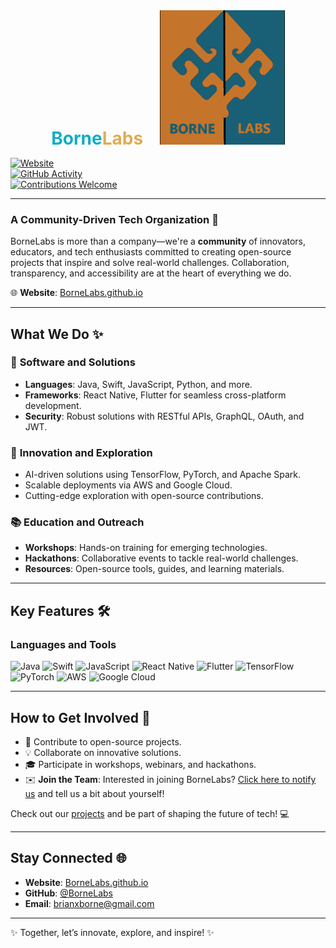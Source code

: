 <div align="center">
  <h1 style="display: inline;">
    <b>
      <span style="color:#10afc2;">Borne</span><span style="color:#dfac51;">Labs</span>
    </b>
  </h1>
  <img src="https://github.com/BorneLabs/Assets/blob/main/Images/BorneLabs%20Walpaper.png?raw=true" alt="BorneLabs Logo" width="200" style="display: inline; margin-left: 20px;" />
</div>


[![Website](https://img.shields.io/badge/Website-Visit%20Here-blue)](https://bornelabs.github.io)  
[![GitHub Activity](https://img.shields.io/github/last-commit/BorneLabs/bornelabs.github.io)](https://github.com/BorneLabs)  
[![Contributions Welcome](https://img.shields.io/badge/Contributions-Welcome-brightgreen)](https://github.com/BorneLabs)  

---

### **A Community-Driven Tech Organization** 🤝  
BorneLabs is more than a company—we're a **community** of innovators, educators, and tech enthusiasts committed to creating open-source projects that inspire and solve real-world challenges. Collaboration, transparency, and accessibility are at the heart of everything we do. 

🌐 **Website**: [BorneLabs.github.io](https://bornelabs.github.io)

---

## **What We Do** ✨

### 🌟 **Software and Solutions**
- **Languages**: Java, Swift, JavaScript, Python, and more.
- **Frameworks**: React Native, Flutter for seamless cross-platform development.
- **Security**: Robust solutions with RESTful APIs, GraphQL, OAuth, and JWT.

### 🤖 **Innovation and Exploration**
- AI-driven solutions using TensorFlow, PyTorch, and Apache Spark.
- Scalable deployments via AWS and Google Cloud.
- Cutting-edge exploration with open-source contributions.

### 📚 **Education and Outreach**
- **Workshops**: Hands-on training for emerging technologies.
- **Hackathons**: Collaborative events to tackle real-world challenges.
- **Resources**: Open-source tools, guides, and learning materials.

---

## **Key Features** 🛠️

### **Languages and Tools**  
![Java](https://img.shields.io/badge/Code-Java-007396?style=for-the-badge&logo=java&logoColor=white)
![Swift](https://img.shields.io/badge/Code-Swift-FA7343?style=for-the-badge&logo=swift&logoColor=white)
![JavaScript](https://img.shields.io/badge/Code-JavaScript-F7DF1E?style=for-the-badge&logo=javascript&logoColor=black)
![React Native](https://img.shields.io/badge/Framework-React%20Native-61DAFB?style=for-the-badge&logo=react&logoColor=black)
![Flutter](https://img.shields.io/badge/Framework-Flutter-02569B?style=for-the-badge&logo=flutter&logoColor=white)
![TensorFlow](https://img.shields.io/badge/AI-TensorFlow-FF6F00?style=for-the-badge&logo=tensorflow&logoColor=white)
![PyTorch](https://img.shields.io/badge/AI-PyTorch-EE4C2C?style=for-the-badge&logo=pytorch&logoColor=white)
![AWS](https://img.shields.io/badge/Cloud-AWS-232F3E?style=for-the-badge&logo=amazon-aws&logoColor=white)
![Google Cloud](https://img.shields.io/badge/Cloud-Google%20Cloud-4285F4?style=for-the-badge&logo=google-cloud&logoColor=white)

---

## **How to Get Involved** 🌟

- 🌱 Contribute to open-source projects.
- 💡 Collaborate on innovative solutions.
- 🎓 Participate in workshops, webinars, and hackathons.
- ✉️ **Join the Team**: Interested in joining BorneLabs? [Click here to notify us](mailto:brianxborne@gmail.com?subject=Join%20BorneLabs%20Team&body=Hello,%20I%20am%20interested%20in%20joining%20the%20team.%20Please%20let%20me%20know%20the%20next%20steps!) and tell us a bit about yourself!

Check out our [projects](https://github.com/BorneLabs) and be part of shaping the future of tech! 💻

---

## **Stay Connected** 🌐

- **Website**: [BorneLabs.github.io](https://bornelabs.github.io)
- **GitHub**: [@BorneLabs](https://github.com/BorneLabs)
- **Email**: [brianxborne@gmail.com](mailto:brianxborne@gmail.com)

---

✨ Together, let’s innovate, explore, and inspire! ✨
